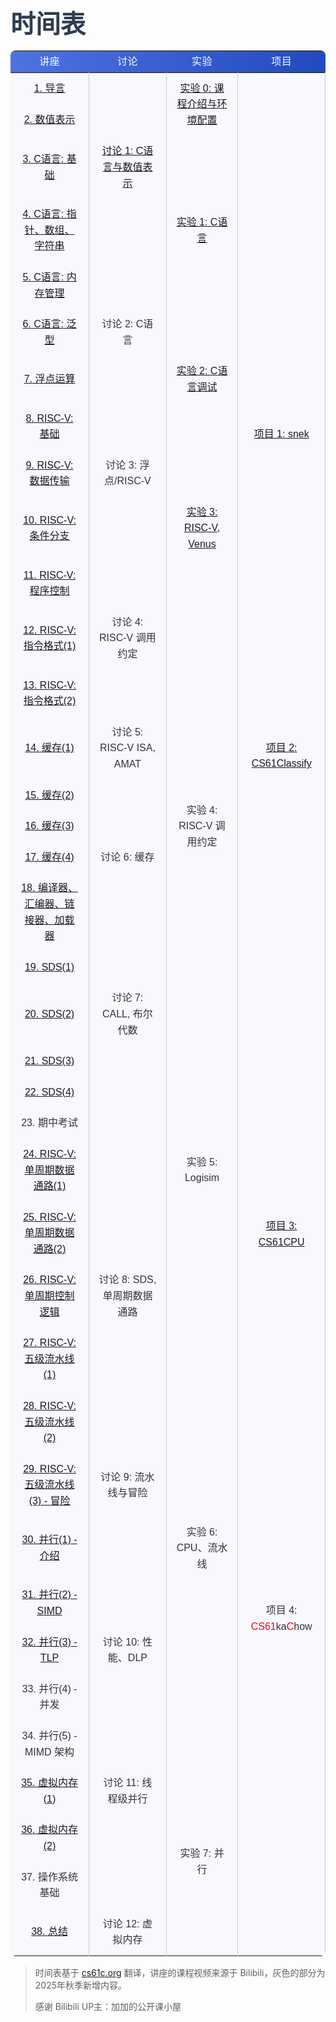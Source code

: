 <!DOCTYPE html>
<html lang="zh">
<head>
  <meta charset="UTF-8">
  <meta name="viewport" content="width=device-width, initial-scale=1.0">
  <title>时间表</title>
  <link href="https://fonts.googleapis.com/css2?family=Roboto:wght@400;500;700&family=Noto+Sans+SC:wght@400;500;700&display=swap" rel="stylesheet">
  <style>
    h1 {
        font-family: 'Roboto', sans-serif;
        font-weight: 700;
        font-size: 2.5rem;
        margin-bottom: 0rem !important;
        color: #2c3e50;
    }
    table {
        font-family: 'Noto Sans SC', sans-serif;
        background: #f9fafb;
        color: #333;
        line-height: 1.6;
        width: 100%;
        border-collapse: collapse;
        border-radius: 0.5rem !important;
    }
    thead {
        background: linear-gradient(90deg, #4e73df, #224abe);
        color: #fff;
    }
    td {
        background-color:GhostWhite;
        padding: 12px 15px;
        text-align: center;
        border-right: 1px solid #ccc;
    }
    tbody td[rowspan]:first-child {
        text-align: center !important;
        vertical-align: middle !important;
        font-size:20px;
    }
    tbody tr:hover td:not([rowspan]) {
        background-color: #e9ecef;
        transition: background-color 0.3s ease;
    }
    th:nth-child(5), td:ntd-child(5) {
        border-right: none;
    }
    th {
        font-weight: 500;
        text-transform: uppercase;
        letter-spacing: 0.03em;
    }
    a:hover {
        text-decoration: underline;
    }
    @media (max-width: 768px) {
        th, td {
            padding: 8px;
            font-size: 0.9rem;
        }
    }
  </style>
</head>
<body>
  <h1>时间表</h1>
  <div>
    <table>
      <thead>
        <tr>
          <th>讲座</th>
          <th>讨论</th>
          <th>实验</th>
          <th>项目</th>
        </tr>
      </thead>
      <tbody>
        <tr>
          <td><a href="https://www.bilibili.com/video/BV1MCDPYZEUf/">1. 导言</a></td>
          <td></td>
          <td rowspan="2"><a href="../Labs/Lab_0/index.html">实验 0: 课程介绍与环境配置</a></td>
          <td></td>
        </tr>
        <tr>
          <td><a href="https://www.bilibili.com/video/BV1MCDPYZEUf/?p=2">2. 数值表示</a></td>
          <td></td>
          <td></td>
        </tr>
        <tr>
          <td><a href="https://www.bilibili.com/video/BV1MCDPYZEUf/?p=3">3. C语言: 基础</a></td>
          <td><a href="../Discussion/Discussion_1/index.html">讨论 1: C语言与数值表示</a></td>
          <td></td>
          <td></td>
        </tr>
        <tr>
          <td><a href="https://www.bilibili.com/video/BV1MCDPYZEUf/?p=5">4. C语言: 指针、数组、字符串</a></td>
          <td></td>
          <td><a href="../Labs/Lab_1/index.html">实验 1: C语言</a></td>
          <td></td>
        </tr>
        <tr>
          <td><a href="https://www.bilibili.com/video/BV1MCDPYZEUf/?p=6">5. C语言: 内存管理</a></td>
          <td></td>
          <td></td>
          <td></td>
        </tr>
        <tr>
          <td><a href="https://www.bilibili.com/video/BV1eGwFeQEfm/?p=5">6. C语言: 泛型</a></td>
          <td>讨论 2: C语言</td>
          <td></td>
          <td rowspan="5"><a href="../Projects/Project_1/index.html">项目 1: snek</a></td>
        </tr>
        <tr>
          <td><a href="https://www.bilibili.com/video/BV1MCDPYZEUf/?p=8">7. 浮点运算</a></td>
          <td></td>
          <td><a href="../Labs/Lab_2/index.html">实验 2: C语言调试</a></td>
        </tr>
        <tr>
          <td><a href="https://www.bilibili.com/video/BV1MCDPYZEUf/?p=9">8. RISC-V: 基础</a></td>
          <td></td>
          <td></td>
        </tr>
        <tr>
          <td><a href="https://www.bilibili.com/video/BV1MCDPYZEUf/?p=10">9. RISC-V: 数据传输</a></td>
          <td>讨论 3: 浮点/RISC-V</td>
          <td></td>
        </tr>
        <tr>
          <td><a href="https://www.bilibili.com/video/BV1MCDPYZEUf/?p=12">10. RISC-V: 条件分支</a></td>
          <td></td>
          <td><a href="../Labs/Lab_3/index.html">实验 3: RISC-V, Venus</a></td>
        </tr>
        <tr>
          <td><a href="https://www.bilibili.com/video/BV1MCDPYZEUf/?p=13">11. RISC-V: 程序控制</a></td>
          <td></td>
          <td></td>
          <td rowspan="8"><a href="../Projects/Project_2/index.html">项目 2: CS61Classify</a></td>
        </tr>
        <tr>
          <td><a href="https://www.bilibili.com/video/BV1MCDPYZEUf/?p=14">12. RISC-V: 指令格式(1)</a></td>
          <td>讨论 4: RISC-V 调用约定</td>
          <td></td>
        </tr>
        <tr>
          <td><a href="https://www.bilibili.com/video/BV1MCDPYZEUf/?p=16">13. RISC-V: 指令格式(2)</a></td>
          <td></td>
          <td></td>
        </tr>
        <tr>
          <td><a href="https://www.bilibili.com/video/BV1MCDPYZEUf/?p=32">14. 缓存(1)</a></td>
          <td>讨论 5: RISC-V ISA, AMAT</td>
          <td></td>
        </tr>
        <tr>
          <td><a href="https://www.bilibili.com/video/BV1MCDPYZEUf/?p=33">15. 缓存(2)</a></td>
          <td></td>
          <td rowspan="3">实验 4: RISC-V 调用约定</td>
        </tr>
        <tr>
          <td><a href="https://www.bilibili.com/video/BV1MCDPYZEUf/?p=34">16. 缓存(3)</a></td>
          <td></td>
        </tr>
        <tr>
          <td><a href="https://www.bilibili.com/video/BV1MCDPYZEUf/?p=36">17. 缓存(4)</a></td>
          <td>讨论 6: 缓存</td>
        </tr>
        <tr>
          <td><a href="https://www.bilibili.com/video/BV1MCDPYZEUf/?p=17">18. 编译器、汇编器、链接器、加载器</a></td>
          <td></td>
          <td></td>
        </tr>
        <tr>
          <td><a href="https://www.bilibili.com/video/BV1MCDPYZEUf/?p=20">19. SDS(1)</a></td>
          <td></td>
          <td></td>
          <td rowspan="11"><a href="../Projects/Project_3/index.html">项目 3: CS61CPU</a></td>
        </tr>
        <tr>
          <td><a href="https://www.bilibili.com/video/BV1MCDPYZEUf/?p=21">20. SDS(2)</a></td>
          <td>讨论 7: CALL, 布尔代数</td>
          <td></td>
        </tr>
        <tr>
          <td><a href="https://www.bilibili.com/video/BV1MCDPYZEUf/?p=22">21. SDS(3)</a></td>
          <td></td>
          <td></td>
        </tr>
        <tr>
          <td><a href="https://www.bilibili.com/video/BV1MCDPYZEUf/?p=23">22. SDS(4)</a></td>
          <td></td>
          <td></td>
        </tr>
        <tr>
          <td>23. 期中考试</td>
          <td></td>
          <td></td>
        </tr>
        <tr>
          <td><a href="https://www.bilibili.com/video/BV1MCDPYZEUf/?p=24">24. RISC-V: 单周期数据通路(1)</a></td>
          <td></td>
          <td>实验 5: Logisim</td>
        </tr>
        <tr>
          <td><a href="https://www.bilibili.com/video/BV1MCDPYZEUf/?p=25">25. RISC-V: 单周期数据通路(2)</a></td>
          <td></td>
          <td></td>
        </tr>
        <tr>
          <td><a href="https://www.bilibili.com/video/BV1MCDPYZEUf/?p=26">26. RISC-V: 单周期控制逻辑</a></td>
          <td>讨论 8: SDS, 单周期数据通路</td>
          <td></td>
        </tr>
        <tr>
          <td><a href="https://www.bilibili.com/video/BV1MCDPYZEUf/?p=28">27. RISC-V: 五级流水线(1)</a></td>
          <td></td>
          <td></td>
        </tr>
        <tr>
          <td><a href="https://www.bilibili.com/video/BV1MCDPYZEUf/?p=29">28. RISC-V: 五级流水线(2)</a></td>
          <td></td>
          <td></td>
        </tr>
        <tr>
          <td><a href="https://www.bilibili.com/video/BV1MCDPYZEUf/?p=30">29. RISC-V: 五级流水线(3) - 冒险</a></td>
          <td>讨论 9: 流水线与冒险</td>
          <td></td>
        </tr>
        <tr>
          <td><a href="https://www.bilibili.com/video/BV1MCDPYZEUf/?p=38">30. 并行(1) - 介绍</a></td>
          <td></td>
          <td>实验 6: CPU、流水线</td>
          <td rowspan="4">项目 4: <span style="color:red;">CS61</span>ka<span style="color:red;">C</span>how</td>
        </tr>
        <tr>
          <td><a href="https://www.bilibili.com/video/BV1MCDPYZEUf/?p=40">31. 并行(2) - SIMD</a></td>
          <td></td>
          <td></td>
        </tr>
        <tr>
          <td><a href="https://www.bilibili.com/video/BV1MCDPYZEUf/?p=41">32. 并行(3) - TLP</a></td>
          <td>讨论 10: 性能、DLP</td>
          <td></td>
        </tr>
        <tr>
          <td>33. 并行(4) - 并发</td>
          <td></td>
          <td></td>
        </tr>
        <tr>
          <td>34. 并行(5) - MIMD 架构</td>
          <td></td>
          <td></td>
          <td></td>
        </tr>
        <tr>
          <td><a href="https://www.bilibili.com/video/BV1MCDPYZEUf/?p=42">35. 虚拟内存(1)</a></td>
          <td>讨论 11: 线程级并行</td>
          <td></td>
          <td></td>
        </tr>
        <tr>
          <td><a href="https://www.bilibili.com/video/BV1MCDPYZEUf/?p=44">36. 虚拟内存(2)</a></td>
          <td></td>
          <td rowspan="2">实验 7: 并行</td>
          <td></td>
        </tr>
        <tr>
          <td>37. 操作系统基础</td>
          <td></td>
          <td></td>
        </tr>
        <tr>
          <td><a href="https://www.bilibili.com/video/BV1MCDPYZEUf/?p=51">38. 总结</a></td>
          <td>讨论 12: 虚拟内存</td>
          <td></td>
          <td></td>
        </tr>
      </tbody>
    </table>
    <blockquote>
    <p>时间表基于 <a href="https://cs61c.org">cs61c.org</a> 翻译，讲座的课程视频来源于 Bilibili，灰色的部分为2025年秋季新增内容。</p>
    <p>感谢 Bilibili UP主：加加的公开课小屋</p>
    </blockquote>
  </div>
</body>
</html>
